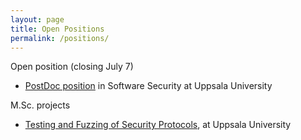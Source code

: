 ```yaml
---
layout: page
title: Open Positions
permalink: /positions/
---
```


Open position (closing July 7)
- [PostDoc position][PostDocPosition] in Software Security at Uppsala University

M.Sc. projects
- [Testing and Fuzzing of Security Protocols][TestingFuzzing], at Uppsala University

[PostDocPosition]: https://www.uu.se/en/about-uu/join-us/details/?positionId=513748
[TestingFuzzing]: http://user.it.uu.se/~bengt/Exjobb/dtls-fuzzing-projects.pdf
